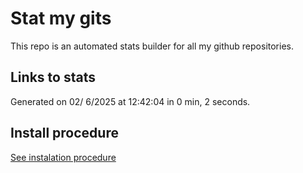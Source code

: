 # Stat my gits

This repo is an automated stats builder for all my github repositories.

## Links to stats


Generated on 02/ 6/2025 at 12:42:04 in 0 min, 2 seconds.

## Install procedure

[See instalation procedure](./src/install.md)
